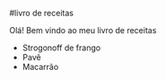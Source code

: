 #livro de receitas

Olá! Bem vindo ao meu livro de receitas

   - Strogonoff de frango
   - Pavê
   - Macarrão